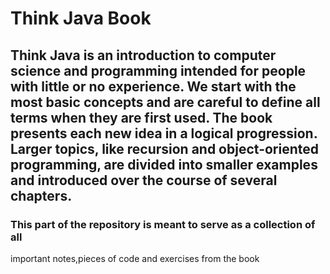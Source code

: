 # Think Java Book
## Think Java is an introduction to computer science and programming intended for people with little or no experience. We start with the most basic concepts and are careful to define all terms when they are first used. The book presents each new idea in a logical progression. Larger topics, like recursion and object-oriented programming, are divided into smaller examples and introduced over the course of several chapters.
### This part of the repository is meant to serve as a collection of all 
important notes,pieces of code and exercises from the book
